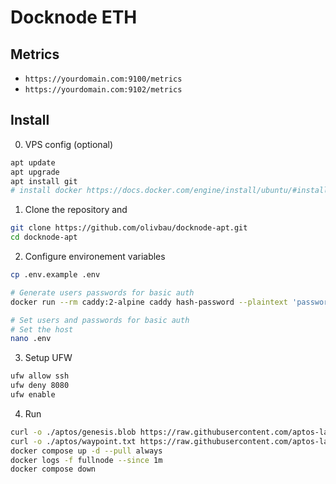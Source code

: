 # Docknode ETH

## Metrics

* `https://yourdomain.com:9100/metrics`
* `https://yourdomain.com:9102/metrics`


## Install 

0. VPS config (optional)
```bash
apt update
apt upgrade
apt install git
# install docker https://docs.docker.com/engine/install/ubuntu/#install-using-the-repository
```

1. Clone the repository and
```bash
git clone https://github.com/olivbau/docknode-apt.git
cd docknode-apt
```

2. Configure environement variables
```bash
cp .env.example .env

# Generate users passwords for basic auth
docker run --rm caddy:2-alpine caddy hash-password --plaintext 'password'

# Set users and passwords for basic auth
# Set the host
nano .env
```

3. Setup UFW
```bash
ufw allow ssh
ufw deny 8080
ufw enable
```

4. Run
```bash
curl -o ./aptos/genesis.blob https://raw.githubusercontent.com/aptos-labs/aptos-networks/main/mainnet/genesis.blob
curl -o ./aptos/waypoint.txt https://raw.githubusercontent.com/aptos-labs/aptos-networks/main/mainnet/waypoint.txt
docker compose up -d --pull always
docker logs -f fullnode --since 1m
docker compose down
```